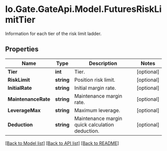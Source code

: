 
# Io.Gate.GateApi.Model.FuturesRiskLimitTier

Information for each tier of the risk limit ladder.

## Properties

Name | Type | Description | Notes
------------ | ------------- | ------------- | -------------
**Tier** | **int** | Tier. | [optional] 
**RiskLimit** | **string** | Position risk limit. | [optional] 
**InitialRate** | **string** | Initial margin rate. | [optional] 
**MaintenanceRate** | **string** | Maintenance margin rate. | [optional] 
**LeverageMax** | **string** | Maximum leverage. | [optional] 
**Deduction** | **string** | Maintenance margin quick calculation deduction. | [optional] 

[[Back to Model list]](../README.md#documentation-for-models)
[[Back to API list]](../README.md#documentation-for-api-endpoints)
[[Back to README]](../README.md)

